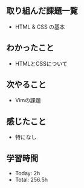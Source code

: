 ## 取り組んだ課題一覧
- HTML & CSS の基本
## わかったこと
- HTMLとCSSについて
## 次やること
- Vimの課題
## 感じたこと
- 特になし
## 学習時間
- Today: 2h
- Total: 256.5h
